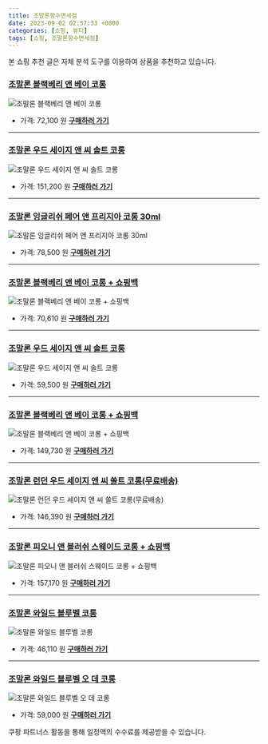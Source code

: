 ```yaml
---
title: 조말론향수면세점
date: 2023-09-02 02:57:33 +0800
categories: [쇼핑, 뷰티]
tags: [쇼핑, 조말론향수면세점]
---
```

본 쇼핑 추천 글은 자체 분석 도구를 이용하여 상품을 추천하고 있습니다.
### [조말론 블랙베리 앤 베이 코롱](https://link.coupang.com/re/AFFSDP?lptag=AF1030537&pageKey=319591128&itemId=1022239354&vendorItemId=85970710116&traceid=V0-153-d59154ac7601a594&requestid=20230907025732949309599073&token=31850C%7CGM)
![조말론 블랙베리 앤 베이 코롱](https://ads-partners.coupang.com/image1/EdjG3qbLdrAe4HMkEe7ROOC3drN9H2S3phw_2dwMmFVL0UXpkbk2dH4tz1GJIFYfmu21dxn-DAs4TQLLoiXz3fXJgYPjMi3XXSCbBdXfaB_x16cjRcHkQGKzS4SAMbY8MWVwAOcXRDiiUCT9opr4DWOlg_XYFBwuO0eaX_0BSqq8dy-QxT7yn1hF2yA-iURywxbGmrYvsk8Q2ZeXFdpjzHA8wP17Z8ESb_fnLbuoQDmCH-bKx9zVbPKZxmrtiGM9awLuWtspGZyanL5BSXNe8bNR17m1SH5LCXKQeFZbJd7E)
- 가격: 72,100 원
[**구매하러 가기**](https://link.coupang.com/re/AFFSDP?lptag=AF1030537&pageKey=319591128&itemId=1022239354&vendorItemId=85970710116&traceid=V0-153-d59154ac7601a594&requestid=20230907025732949309599073&token=31850C%7CGM)
---
### [조말론 우드 세이지 앤 씨 솔트 코롱](https://link.coupang.com/re/AFFSDP?lptag=AF1030537&pageKey=319795692&itemId=1023025552&vendorItemId=71821760873&traceid=V0-153-eab6784fa7363cf8&requestid=20230907025732949309599073&token=31850C%7CGM)
![조말론 우드 세이지 앤 씨 솔트 코롱](https://ads-partners.coupang.com/image1/9HlcyExxftTghtru9DcQ6as7bQewATCvrkq-7RPffPU0QAbXUdFcvZ479UlGTEy7C8-8IsMUiTtxaEneTgmhQdvyGd-gBmml9qVAgwI-jHVvaitJGty-k7s8x8aZtvoGGw17wFhLSkdcM5CRSN6qD8qYYFZEm6GEngrLhlOE5gHSnZI1mIa-drX9ltWJRBEfySdMQX7Yp5i0wxBybtXYrI1O9XEwcgrVOXo2D672l0uAxTVXsd-H_a_b1Up42F4mylj1lwDNhwZsnoJ-RSf90yDnMDOGRIISieciVsI6BA==)
- 가격: 151,200 원
[**구매하러 가기**](https://link.coupang.com/re/AFFSDP?lptag=AF1030537&pageKey=319795692&itemId=1023025552&vendorItemId=71821760873&traceid=V0-153-eab6784fa7363cf8&requestid=20230907025732949309599073&token=31850C%7CGM)
---
### [조말론 잉글리쉬 페어 앤 프리지아 코롱 30ml](https://link.coupang.com/re/AFFSDP?lptag=AF1030537&pageKey=319791301&itemId=18317043695&vendorItemId=86895473956&traceid=V0-153-ba9f7e55df470fca&requestid=20230907025732949309599073&token=31850C%7CGM)
![조말론 잉글리쉬 페어 앤 프리지아 코롱 30ml](https://ads-partners.coupang.com/image1/HLXoR2dPZjKMQyytHPllS_axzoFWvTGNoXXErDMvkhyXZ80SUKCLYeiCTjGVRC7vp78tawT5wP0ItvZTNASsLJshxBgVl9ze5XN1QYCl2tY-tBwB08-u7Xhs_BVidWvPog0zAjCfUVBkHf5dqL_S0K__nB27Hr2vd1Ze0jWUoLJ_dStUOnq19BpSD6p25oi2UX91-1XbjpdS8Ao6M0akf1TSwCZUkQpqDLrrFJFqTGmoASBq3IlcCjyV9dyXNddCW9o5XpXLe3MOkUbPBUKnIFFN6Zdvkx0o0xnbK9y_KvI=)
- 가격: 78,500 원
[**구매하러 가기**](https://link.coupang.com/re/AFFSDP?lptag=AF1030537&pageKey=319791301&itemId=18317043695&vendorItemId=86895473956&traceid=V0-153-ba9f7e55df470fca&requestid=20230907025732949309599073&token=31850C%7CGM)
---
### [조말론 블랙베리 앤 베이 코롱 + 쇼핑백](https://link.coupang.com/re/AFFSDP?lptag=AF1030537&pageKey=7340434788&itemId=1060144372&vendorItemId=86671076728&traceid=V0-153-445f665d9a4a2e98&requestid=20230907025732949309599073&token=31850C%7CGM)
![조말론 블랙베리 앤 베이 코롱 + 쇼핑백](https://ads-partners.coupang.com/image1/fCCPPmCivRiqkpwNfJDFxgK-oQr2avlN5qYlxsofKTOFowtkhuHXCXipCeaPv3e0ajfgCxmhQaUSK8fzn2m0viiQmo6yRVYnHseaT_nNp73e9uMnPknn__DNXeV1fS6wWsyMzhydSe1SHBaj0_DuHii9gFW1MX19l75pLp4ydOuEpS64I31MGoAb4LopqsdEH43UnlZBLNjf_TJk5hgxaIa_uNuWu9aNoNM_wUcL5KfbynWo4GyKXg4-6IL7LeXajIZby5-ogvlkllz6zHpaCnmw0eFgpq_A-jqJSe4mLYCn)
- 가격: 70,610 원
[**구매하러 가기**](https://link.coupang.com/re/AFFSDP?lptag=AF1030537&pageKey=7340434788&itemId=1060144372&vendorItemId=86671076728&traceid=V0-153-445f665d9a4a2e98&requestid=20230907025732949309599073&token=31850C%7CGM)
---
### [조말론 우드 세이지 앤 씨 솔트 코롱](https://link.coupang.com/re/AFFSDP?lptag=AF1030537&pageKey=6516845430&itemId=14419876280&vendorItemId=86660485223&traceid=V0-153-bcd59f6d4a636893&requestid=20230907025732949309599073&token=31850C%7CGM)
![조말론 우드 세이지 앤 씨 솔트 코롱](https://ads-partners.coupang.com/image1/6ro7E_PceVJitLr-6pGGPMmMXsY2tX7ky-BDS1h0i0tV3KrtA14H3eR9P8whOlUs-XZxBK8OEPxcHZd6Ha-aO9B7uUOa7ofwemqoRoQ25iI5uTwJIwIQmR97fIbj7c6YWZSA01WnpzL60liC_IBV7DFobA6N8TUu27Jj_foCtH-Yc1qcHerV2uqkgch0HjoVildPVYANErFbW3sqN60ceEOCBRAYQ8a9iVouzLKHo8f0Kw0hoHNPh0RMdYIJfbExnyIID9EEXOfElzYnO6qzRsmhNLLvTS4XmxuerSbc7A==)
- 가격: 59,500 원
[**구매하러 가기**](https://link.coupang.com/re/AFFSDP?lptag=AF1030537&pageKey=6516845430&itemId=14419876280&vendorItemId=86660485223&traceid=V0-153-bcd59f6d4a636893&requestid=20230907025732949309599073&token=31850C%7CGM)
---
### [조말론 블랙베리 앤 베이 코롱 + 쇼핑백](https://link.coupang.com/re/AFFSDP?lptag=AF1030537&pageKey=7340434788&itemId=18865073311&vendorItemId=85779145992&traceid=V0-153-445f665d9a4a2e98&requestid=20230907025732949309599073&token=31850C%7CGM)
![조말론 블랙베리 앤 베이 코롱 + 쇼핑백](https://ads-partners.coupang.com/image1/SwyKIxuhy68EhRuaS5mKMF2i8TuGa-fCOV6rUHLae2fqDbLsP3vs_KNzGg9-nG-6_YGdYcJmC7cccx1PBSVruUzurlMAptkGNRWqot5exPLVzl1UHVBgGF1Sj7XL5rH71ySpjxDll8C1ien3D8ua-ym6ZuaCCI1QH2IeOczrkbiHU5QfeEiyYzPasfwdCPYoz-jxuGREtWo9FJyG5jOTBxBDCAMMIieI2ae5fI6A_Dn9uM4Iq98Y25_avq2PJTgzlTkx85xEtyuAV991paNe_lgwjQusY3-ZLhgTG8lxBa4=)
- 가격: 149,730 원
[**구매하러 가기**](https://link.coupang.com/re/AFFSDP?lptag=AF1030537&pageKey=7340434788&itemId=18865073311&vendorItemId=85779145992&traceid=V0-153-445f665d9a4a2e98&requestid=20230907025732949309599073&token=31850C%7CGM)
---
### [조말론 런던 우드 세이지 앤 씨 쏠트 코롱(무료배송)](https://link.coupang.com/re/AFFSDP?lptag=AF1030537&pageKey=6169537539&itemId=12031962105&vendorItemId=70213073701&traceid=V0-153-d8e5d22372db6e8f&requestid=20230907025732949309599073&token=31850C%7CGM)
![조말론 런던 우드 세이지 앤 씨 쏠트 코롱(무료배송)](https://ads-partners.coupang.com/image1/nDo6jlRqtD_w4YponNEEpyWIcIziuTkqNzQI7Gc04Fzx7fcQ4J1YA0E6NgwASpwqWKtA3mdqVElt15jraF6dBirUyG4zxgKzgiA-QCRMsnM5T95UizkvxhsbpszUt6lM2UlJN8qb1AA7gaa2VQyODyuoznKE9RGWqp-0EUgmhV3UM1OvgvHPT2YCp9RtY43hYLXsKNN5-KYj4L7HIysFWMk1f0Bc_RJn7o1DdHsv1Y44akg9QSnkXltBGH5-DcexXVioAr5zl12pHJ6CDfOlVEk6XPEt-pnKHFD3ZcCK3IA=)
- 가격: 146,390 원
[**구매하러 가기**](https://link.coupang.com/re/AFFSDP?lptag=AF1030537&pageKey=6169537539&itemId=12031962105&vendorItemId=70213073701&traceid=V0-153-d8e5d22372db6e8f&requestid=20230907025732949309599073&token=31850C%7CGM)
---
### [조말론 피오니 앤 블러쉬 스웨이드 코롱 + 쇼핑백](https://link.coupang.com/re/AFFSDP?lptag=AF1030537&pageKey=6994834105&itemId=17131628279&vendorItemId=85779147190&traceid=V0-153-8185dada280fe1fc&requestid=20230907025732949309599073&token=31850C%7CGM)
![조말론 피오니 앤 블러쉬 스웨이드 코롱 + 쇼핑백](https://ads-partners.coupang.com/image1/0M_C6jLs7BdLUBC90OZC90TZaVLCytcC9dObg3USiVYn2DPu_uzyTE7tVb6NOLz9v6nKGUC6WViU8y2RI7_ipAiqPZetrMJUoMlZnqCiqASTNVzwU5Oa9rTdsV844efUGJG6p2hnuupjUxByMx97FcVS--hyFF6sVaJ0_iDhpxHCY3kPxA0n03MKNUiA0URMgryBk94Be2hz558OsXxboFv0LcjYC9hREHogTZdZ3aD5OO4RJUbk1xjZ4pA88g558QaeqDXVCejj8dhDG8P47hxEYtYt_Jqnv3-7wNCVg0Y6)
- 가격: 157,170 원
[**구매하러 가기**](https://link.coupang.com/re/AFFSDP?lptag=AF1030537&pageKey=6994834105&itemId=17131628279&vendorItemId=85779147190&traceid=V0-153-8185dada280fe1fc&requestid=20230907025732949309599073&token=31850C%7CGM)
---
### [조말론 와일드 블루벨 코롱](https://link.coupang.com/re/AFFSDP?lptag=AF1030537&pageKey=6595227357&itemId=14898704338&vendorItemId=82137451521&traceid=V0-153-bc62b172ba3bca31&requestid=20230907025732949309599073&token=31850C%7CGM)
![조말론 와일드 블루벨 코롱](https://ads-partners.coupang.com/image1/-Dq1Xo10Hmll7_PA-DpwwjLpZYYj4bSSAz3n25GjglgEF-jo3TRAMfjHiWqo49Fs_j0HVgtPL5la4Zk_3zpB4tdI8X8wDyZUbbE4R4EZRyCiLvGhzNlmI1iE9pUiGZyht5otHBNKuqcM2laQs846LHXf9lgrWNjssiHJYGWX3Qb4fHFtMDukbYUTiZuKQ6l0vjU1tWJOnsdPzxcbg42o_SWmHMIorGB82O_OKMHCrpu8Y8oCiKmyRbYd8DmK7j120_RYqT4VaG_GpdC9jY_fyqWHgDtGtmGoihXy07O4oQ==)
- 가격: 46,110 원
[**구매하러 가기**](https://link.coupang.com/re/AFFSDP?lptag=AF1030537&pageKey=6595227357&itemId=14898704338&vendorItemId=82137451521&traceid=V0-153-bc62b172ba3bca31&requestid=20230907025732949309599073&token=31850C%7CGM)
---
### [조말론 와일드 블루벨 오 데 코롱](https://link.coupang.com/re/AFFSDP?lptag=AF1030537&pageKey=6714099585&itemId=15596793371&vendorItemId=86016245309&traceid=V0-153-568e13ab3ba67d50&requestid=20230907025732949309599073&token=31850C%7CGM)
![조말론 와일드 블루벨 오 데 코롱](https://ads-partners.coupang.com/image1/X25UQqOf06pY0RJJX_8QO1wM47xMIfuNy0F81oBdzDhNXRkC0YKn0iam3JT_A-DkRd2qN3odas0Jx3sWBeiZkRQLEtMhZf6lMxjBbtdtEojPMYCvaNhQgRzTxucoB0eoReb_3XhvyR4Ziwre_yWSJT683PmAzwmJjIGyUWDN23NcJsSUsc-zeYLFxPylq8aIRZLW54uMjEAf1hiGIoS_X1neJFC4pbTWBBDPSRFOmm_LjOXlEdtmChmolFIU0pL4COc2jECWu0iff9fb7f9fpv_p83_U0ynP-PHZcvqzQ20=)
- 가격: 59,000 원
[**구매하러 가기**](https://link.coupang.com/re/AFFSDP?lptag=AF1030537&pageKey=6714099585&itemId=15596793371&vendorItemId=86016245309&traceid=V0-153-568e13ab3ba67d50&requestid=20230907025732949309599073&token=31850C%7CGM)


쿠팡 파트너스 활동을 통해 일정액의 수수료를 제공받을 수 있습니다.
